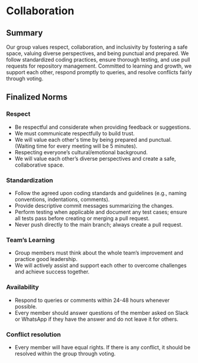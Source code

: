 # Collaboration

<!-- group norms summary -->

## Summary

Our group values respect, collaboration, and inclusivity by fostering a safe space, valuing diverse perspectives, and being punctual and prepared. We follow standardized coding practices, ensure thorough testing, and use pull requests for repository management. Committed to learning and growth, we support each other, respond promptly to queries, and resolve conflicts fairly through voting.

<!-- group norms list -->

## Finalized Norms

### Respect

* Be respectful and considerate when providing feedback or suggestions.  
* We must communicate respectfully to build trust.  
* We will value each other's time by being prepared and punctual. (Waiting time for every meeting will be 5 minutes).  
* Respecting everyone’s cultural/emotional background.
* We will value each other’s diverse perspectives and create a safe, collaborative space.

### Standardization

* Follow the agreed upon coding standards and guidelines (e.g., naming conventions, indentations, comments).  
* Provide descriptive commit messages summarizing the changes.  
* Perform testing when applicable and document any test cases; ensure all tests pass before creating or merging a pull request.
* Never push directly to the main branch; always create a pull request.

### Team’s Learning

* Group members must think about the whole team’s improvement and practice good leadership.  
* We will actively assist and support each other to overcome challenges and achieve success together.

### Availability

* Respond to queries or comments within 24-48 hours whenever possible.  
* Every member should answer questions of the member asked on Slack or WhatsApp if they have the answer and do not leave it for others.

### Conflict resolution

* Every member will have equal rights. If there is any conflict, it should be resolved within the group through voting.

